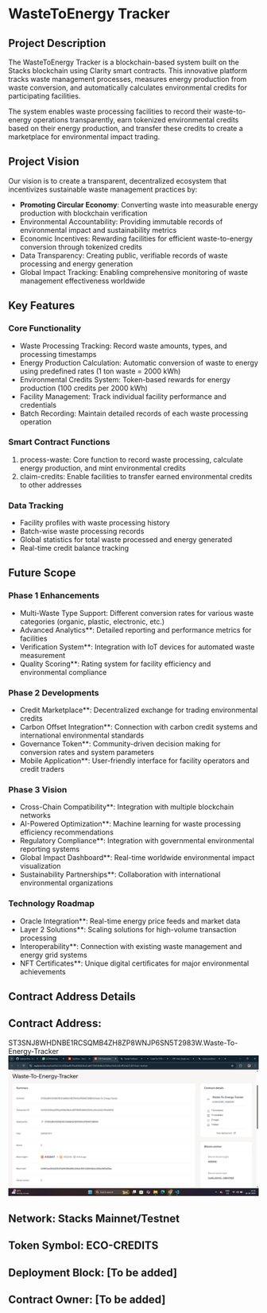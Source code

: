 # WasteToEnergy Tracker

## Project Description

The WasteToEnergy Tracker is a blockchain-based system built on the Stacks blockchain using Clarity smart contracts. This innovative platform tracks waste management processes, measures energy production from waste conversion, and automatically calculates environmental credits for participating facilities. 

The system enables waste processing facilities to record their waste-to-energy operations transparently, earn tokenized environmental credits based on their energy production, and transfer these credits to create a marketplace for environmental impact trading.

## Project Vision

Our vision is to create a transparent, decentralized ecosystem that incentivizes sustainable waste management practices by:

- **Promoting Circular Economy**: Converting waste into measurable energy production with blockchain verification
- Environmental Accountability: Providing immutable records of environmental impact and sustainability metrics
- Economic Incentives: Rewarding facilities for efficient waste-to-energy conversion through tokenized credits
- Data Transparency: Creating public, verifiable records of waste processing and energy generation
- Global Impact Tracking: Enabling comprehensive monitoring of waste management effectiveness worldwide

## Key Features

### Core Functionality
- Waste Processing Tracking: Record waste amounts, types, and processing timestamps
- Energy Production Calculation: Automatic conversion of waste to energy using predefined rates (1 ton waste = 2000 kWh)
- Environmental Credits System: Token-based rewards for energy production (100 credits per 2000 kWh)
- Facility Management: Track individual facility performance and credentials
- Batch Recording: Maintain detailed records of each waste processing operation

### Smart Contract Functions
1. process-waste: Core function to record waste processing, calculate energy production, and mint environmental credits
2. claim-credits: Enable facilities to transfer earned environmental credits to other addresses

### Data Tracking
- Facility profiles with waste processing history
- Batch-wise waste processing records
- Global statistics for total waste processed and energy generated
- Real-time credit balance tracking

## Future Scope

### Phase 1 Enhancements
- Multi-Waste Type Support: Different conversion rates for various waste categories (organic, plastic, electronic, etc.)
- Advanced Analytics**: Detailed reporting and performance metrics for facilities
- Verification System**: Integration with IoT devices for automated waste measurement
- Quality Scoring**: Rating system for facility efficiency and environmental compliance

### Phase 2 Developments
- Credit Marketplace**: Decentralized exchange for trading environmental credits
- Carbon Offset Integration**: Connection with carbon credit systems and international environmental standards
- Governance Token**: Community-driven decision making for conversion rates and system parameters
- Mobile Application**: User-friendly interface for facility operators and credit traders

### Phase 3 Vision
- Cross-Chain Compatibility**: Integration with multiple blockchain networks
- AI-Powered Optimization**: Machine learning for waste processing efficiency recommendations
- Regulatory Compliance**: Integration with governmental environmental reporting systems
- Global Impact Dashboard**: Real-time worldwide environmental impact visualization
- Sustainability Partnerships**: Collaboration with international environmental organizations

### Technology Roadmap
- Oracle Integration**: Real-time energy price feeds and market data
- Layer 2 Solutions**: Scaling solutions for high-volume transaction processing
- Interoperability**: Connection with existing waste management and energy grid systems
- NFT Certificates**: Unique digital certificates for major environmental achievements

## Contract Address Details

## Contract Address: 
 ST3SNJ8WHDNBE1RCSQMB4ZH8ZP8WNJP6SN5T2983W.Waste-To-Energy-Tracker
 ![alt text](<Screenshot (2).png>) 

## Network: Stacks Mainnet/Testnet

## Token Symbol: ECO-CREDITS

## Deployment Block: [To be added]

## Contract Owner: [To be added]



